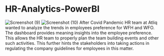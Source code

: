 # HR-Analytics-PowerBI
![Screenshot (9)](https://github.com/karankk07/HR-Analytics-PowerBI/assets/132191530/016ddbd1-018a-4dc1-a68a-8958c973b720)
![Screenshot (10)](https://github.com/karankk07/HR-Analytics-PowerBI/assets/132191530/e1b8eb5d-13a6-460f-bec6-d84d6f565cf3)
After Covid Pandemic HR team at Atliq wanted to analyze the trends in employees preference for WFH and WFO. 
The dashboard provides meaning insights into the employee preference.
This allows the HR team to properly plan the team building events and other such activities. 
This further hints the stakeholders into taking actions in regulating the company guidelines for employees in this matter. 
